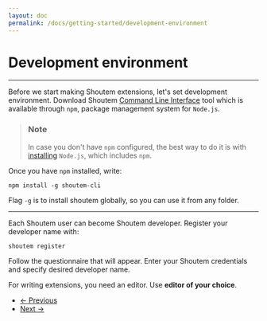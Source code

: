 ```yaml
---
layout: doc
permalink: /docs/getting-started/development-environment
---
```


# Development environment
<hr />

Before we start making Shoutem extensions, let's set development environment. Download Shoutem [Command Line Interface](https://www.npmjs.com/package/shoutem-cli) tool which is available through `npm`, package management system for `Node.js`.

> ### Note
> In case you don't have `npm` configured, the best way to do it is with [installing](https://nodejs.org/en/download/) `Node.js`, which includes `npm`.

Once you have `npm` installed, write:

```
npm install -g shoutem-cli
``` 

Flag ```-g``` is to install shoutem globally, so you can use it from any folder.

<hr />

Each Shoutem user can become Shoutem developer. Register your developer name with:

```
shoutem register
```

Follow the questionnaire that will appear. Enter your Shoutem credentials and specify desired developer name.

For writing extensions, you need an editor. Use **editor of your choice**.

<nav>
  <ul class="pager">
    <li class="previous">
      <a href="http://shoutem.github.io/docs/getting-started/introduction"><span aria-hidden="true">&larr;</span> Previous</a>
    </li>
    <li class="next">
      <a href="http://shoutem.github.io/docs/getting-started/initializing-extension">Next <span aria-hidden="true">&rarr;</span></a>
    </li>
  </ul>
</nav>